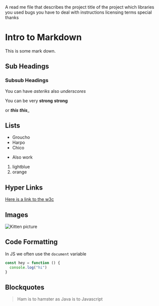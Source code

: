 A read me file that describes the project
title of the project
which libraries you used
bugs you have to deal with
instructions
licensing terms
special thanks

# Intro to Markdown

This is some mark down.

## Sub Headings
### Subsub Headings

You can have *asteriks* also _underscores_

You can be very **strong** __strong__

or ***this*** ___this____

## Lists

* Groucho
* Harpo
* Chico

- Also work

1. lightblue
2. orange

## Hyper Links
[Here is a link to the w3c ](http://w3c.org)

## Images

![Kitten picture](http://placekitten.com/120/150)

## Code Formatting
In JS we often use the `document` variable

``` javascript
const hey = function () {
  console.log("hi")
}

```

## Blockquotes

> Ham is to hamster as Java is to Javascript
